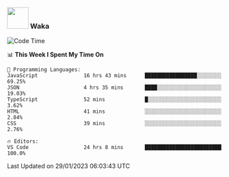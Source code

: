 ### <img src="https://media.giphy.com/media/VgCDAzcKvsR6OM0uWg/giphy.gif" width="50"> Waka

  <!--START_SECTION:waka-->
![Code Time](http://img.shields.io/badge/Code%20Time-1%2C226%20hrs%2015%20mins-blue)

📊 **This Week I Spent My Time On** 

```text
💬 Programming Languages: 
JavaScript               16 hrs 43 mins      █████████████████░░░░░░░░   69.25% 
JSON                     4 hrs 35 mins       ████░░░░░░░░░░░░░░░░░░░░░   19.03% 
TypeScript               52 mins             █░░░░░░░░░░░░░░░░░░░░░░░░   3.62% 
HTML                     41 mins             ░░░░░░░░░░░░░░░░░░░░░░░░░   2.84% 
CSS                      39 mins             ░░░░░░░░░░░░░░░░░░░░░░░░░   2.76%

🔥 Editors: 
VS Code                  24 hrs 8 mins       █████████████████████████   100.0%

```


 Last Updated on 29/01/2023 06:03:43 UTC
<!--END_SECTION:waka-->
